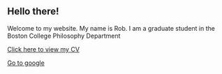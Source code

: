 ## Hello there!

Welcome to my website. My name is Rob. I am a graduate student in the Boston College Philosophy Department

[Click here to view my CV](/CV.pdf)

[Go to google](https://google.com)
